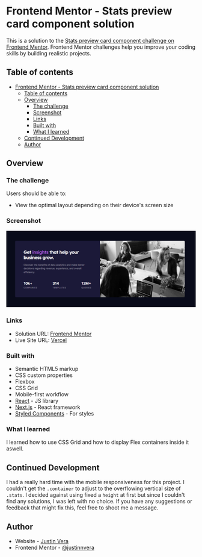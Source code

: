 # Frontend Mentor - Stats preview card component solution

This is a solution to the [Stats preview card component challenge on Frontend Mentor](https://www.frontendmentor.io/challenges/stats-preview-card-component-8JqbgoU62). Frontend Mentor challenges help you improve your coding skills by building realistic projects. 

## Table of contents

- [Frontend Mentor - Stats preview card component solution](#frontend-mentor---stats-preview-card-component-solution)
  - [Table of contents](#table-of-contents)
  - [Overview](#overview)
    - [The challenge](#the-challenge)
    - [Screenshot](#screenshot)
    - [Links](#links)
    - [Built with](#built-with)
    - [What I learned](#what-i-learned)
  - [Continued Development](#continued-development)
  - [Author](#author)

## Overview

### The challenge

Users should be able to:

- View the optimal layout depending on their device's screen size

### Screenshot

![](screenshot.png)

### Links

- Solution URL: [Frontend Mentor](https://www.frontendmentor.io/solutions/stats-preview-card-component-css-grid-and-flexbox-SKiEmfpB2l)
- Live Site URL: [Vercel](https://stats-preview-card-component-henna-mu.vercel.app)

### Built with

- Semantic HTML5 markup
- CSS custom properties
- Flexbox
- CSS Grid
- Mobile-first workflow
- [React](https://reactjs.org/) - JS library
- [Next.js](https://nextjs.org/) - React framework
- [Styled Components](https://styled-components.com/) - For styles

### What I learned

I learned how to use CSS Grid and how to display Flex containers inside it aswell. 

## Continued Development

I had a really hard time with the mobile responsiveness for this project. I couldn't get the `.container` to adjust to the overflowing vertical size of `.stats`. I decided against using fixed a `height` at first but since I couldn't find any solutions, I was left with no choice. If you have any suggestions or feedback that might fix this, feel free to shoot me  a message.   

## Author

- Website - [Justin Vera](https://www.justinvera.com)
- Frontend Mentor - [@justinnvera](https://www.frontendmentor.io/profile/justinnvera)

